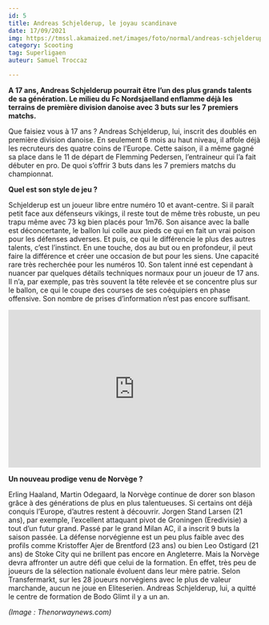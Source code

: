 ```yaml
---
id: 5
title: Andreas Schjelderup, le joyau scandinave
date: 17/09/2021
img: https://tmssl.akamaized.net/images/foto/normal/andreas-schjelderup-1625075027-66427.jpg?lm=1625075115
category: Scooting
tag: Superligaen
auteur: Samuel Troccaz

---
```

**A 17 ans, Andreas Schjelderup pourrait être l’un des plus grands talents de sa génération. Le milieu du Fc Nordsjaelland enflamme déjà les terrains de première division danoise avec 3 buts sur les 7 premiers matchs.**

Que faisiez vous à 17 ans ? Andreas Schjelderup, lui, inscrit des doublés en première division danoise. En seulement 6 mois au haut niveau, il affole déjà les recruteurs des quatre coins de l’Europe. Cette saison, il a même gagné sa place dans le 11 de départ de Flemming Pedersen, l’entraineur qui l’a fait débuter en pro. De quoi s’offrir 3 buts dans les 7 premiers matchs du championnat.

**Quel est son style de jeu ?**

Schjelderup est un joueur libre entre numéro 10 et avant-centre. Si il paraît petit face aux défenseurs vikings, il reste tout de même très robuste, un peu trapu même avec 73 kg bien placés pour 1m76. Son aisance avec la balle est déconcertante, le ballon lui colle aux pieds ce qui en fait un vrai poison pour les défenses adverses. Et puis, ce qui le différencie le plus des autres talents, c’est l’instinct. En une touche, dos au but ou en profondeur, il peut faire la différence et créer une occasion de but pour les siens. Une capacité rare très recherchée pour les numéros 10. Son talent inné est cependant à nuancer par quelques détails techniques normaux pour un joueur de 17 ans. Il n’a, par exemple, pas très souvent la tête relevée et se concentre plus sur le ballon, ce qui le coupe des courses de ses coéquipiers en phase offensive. Son nombre de prises d’information n’est pas encore suffisant.

<iframe width="100%" height="315" src="https://www.youtube.com/embed/yu_8GrpSAOk" title="YouTube video player" frameborder="0" allow="accelerometer; autoplay; clipboard-write; encrypted-media; gyroscope; picture-in-picture" allowfullscreen></iframe>

**Un nouveau prodige venu de Norvège ?**

Erling Haaland, Martin Odegaard, la Norvège continue de dorer son blason grâce à des générations de plus en plus talentueuses. Si certains ont déjà conquis l’Europe, d’autres restent à découvrir. Jorgen Stand Larsen (21 ans), par exemple, l’excellent attaquant pivot de Groningen (Eredivisie) a tout d’un futur grand. Passé par le grand Milan AC, il a inscrit 9 buts la saison passée. La défense norvégienne est un peu plus faible avec des profils comme Kristoffer Ajer de Brentford (23 ans) ou bien Leo Ostigard (21 ans) de Stoke City qui ne brillent pas encore en Angleterre. Mais la Norvège devra affronter un autre défi que celui de la formation. En effet, très peu de joueurs de la sélection nationale évoluent dans leur mère patrie. Selon Transfermarkt, sur les 28 joueurs norvégiens avec le plus de valeur marchande, aucun ne joue en Eliteserien. Andreas Schjelderup, lui, a quitté le centre de formation de Bodo Glimt il y a un an.

_(Image : Thenorwaynews.com)_